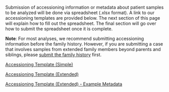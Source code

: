 Submission of accessioning information or metadata about
patient samples to be analyzed will be done via spreadsheet
(.xlsx format). A link to our accessioning templates are provided below. 
The next section of this page will explain
how to fill out the spreadsheet. The final section will go
over how to submit the spreadsheet once it is complete.

**Note**: For most analyses, we recommend submitting accessioning information
before the family history. However, if you are submitting a case that involves
samples from extended family members beyond parents and siblings, please
[submit the family history](/help/submission/family-history) first.

[Accessioning Template (Simple)](https://raw.githubusercontent.com/dbmi-bgm/cgap-portal/master/docs/public/help/help_linked_docs/accessioning_template_simple.xlsx)

[Accessioning Template (Extended)](https://raw.githubusercontent.com/dbmi-bgm/cgap-portal/master/docs/public/help/help_linked_docs/accessioning_template_extended.xlsx)

[Accessioning Template (Extended) - Example Metadata](https://raw.githubusercontent.com/dbmi-bgm/cgap-portal/master/docs/public/help/help_linked_docs/accessioning_template_extended_with_metadata.xlsx)